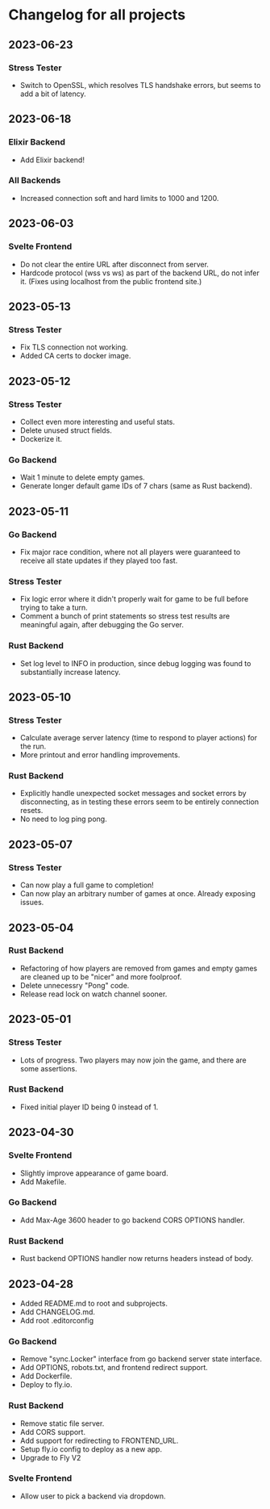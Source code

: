 # Changelog for all projects
## 2023-06-23
### Stress Tester
* Switch to OpenSSL, which resolves TLS handshake errors, but seems to add a bit of latency.

## 2023-06-18
### Elixir Backend
* Add Elixir backend!
### All Backends
* Increased connection soft and hard limits to 1000 and 1200.

## 2023-06-03
### Svelte Frontend
* Do not clear the entire URL after disconnect from server.
* Hardcode protocol (wss vs ws) as part of the backend URL, do not infer it.
  (Fixes using localhost from the public frontend site.)

## 2023-05-13
### Stress Tester
* Fix TLS connection not working.
* Added CA certs to docker image.

## 2023-05-12
### Stress Tester
* Collect even more interesting and useful stats.
* Delete unused struct fields.
* Dockerize it.

### Go Backend
* Wait 1 minute to delete empty games.
* Generate longer default game IDs of 7 chars (same as Rust backend).

## 2023-05-11
### Go Backend
* Fix major race condition, where not all players were guaranteed to receive
  all state updates if they played too fast.

### Stress Tester
* Fix logic error where it didn't properly wait for game to be full
  before trying to take a turn.
* Comment a bunch of print statements so stress test results are meaningful
  again, after debugging the Go server.

### Rust Backend
* Set log level to INFO in production, since debug logging was found
  to substantially increase latency.

## 2023-05-10
### Stress Tester
* Calculate average server latency (time to respond to player actions) for the run.
* More printout and error handling improvements.

### Rust Backend
* Explicitly handle unexpected socket messages and socket errors
  by disconnecting, as in testing these errors seem to be entirely
  connection resets.
* No need to log ping pong.

## 2023-05-07
### Stress Tester
* Can now play a full game to completion!
* Can now play an arbitrary number of games at once. Already exposing issues.

## 2023-05-04

### Rust Backend
* Refactoring of how players are removed from games and empty games
  are cleaned up to be "nicer" and more foolproof.
* Delete unnecessry "Pong" code.
* Release read lock on watch channel sooner.

## 2023-05-01

### Stress Tester
* Lots of progress. Two players may now join the game, and there are some assertions.

### Rust Backend
* Fixed initial player ID being 0 instead of 1.

## 2023-04-30

### Svelte Frontend
* Slightly improve appearance of game board.
* Add Makefile.

### Go Backend
* Add Max-Age 3600 header to go backend CORS OPTIONS handler.

### Rust Backend
* Rust backend OPTIONS handler now returns headers instead of body.

## 2023-04-28

* Added README.md to root and subprojects.
* Add CHANGELOG.md.
* Add root .editorconfig

### Go Backend
* Remove "sync.Locker" interface from go backend server state interface.
* Add OPTIONS, robots.txt, and frontend redirect support.
* Add Dockerfile.
* Deploy to fly.io.

### Rust Backend
* Remove static file server.
* Add CORS support.
* Add support for redirecting to FRONTEND_URL.
* Setup fly.io config to deploy as a new app.
* Upgrade to Fly V2

### Svelte Frontend
* Allow user to pick a backend via dropdown.
